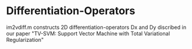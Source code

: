 # Differentiation-Operators
im2vdiff.m constructs 2D differentiation-operators Dx and Dy discribed in our paper "TV-SVM: Support Vector Machine with Total Variational Regularization"
